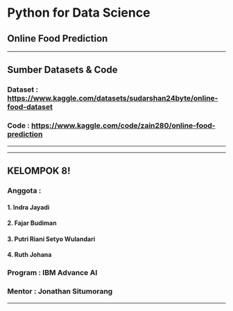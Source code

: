 # Python for Data Science
## Online Food Prediction
------------------------------------------------------
## Sumber Datasets & Code
### Dataset : https://www.kaggle.com/datasets/sudarshan24byte/online-food-dataset
### Code : https://www.kaggle.com/code/zain280/online-food-prediction

-------------------------------------------------------


--------------------------------------------------------
## KELOMPOK 8!
### Anggota :
#### 1. Indra Jayadi
#### 2. Fajar Budiman
#### 3. Putri Riani Setyo Wulandari
#### 4. Ruth Johana

### Program : IBM Advance AI
### Mentor : Jonathan Situmorang
--------------------------------------------------------
